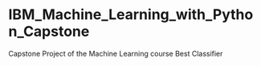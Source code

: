 # IBM_Machine_Learning_with_Python_Capstone
Capstone Project of the Machine Learning course Best Classifier
